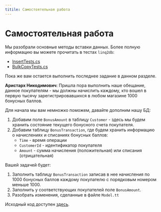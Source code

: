 ```yaml
---
titile: Самостоятельная работа
---
```


# Самостоятельная работа

Мы разобрали основные методы вставки данных. Более полную информацию вы можете прочитать в тестах `linq2db`:

* [InsertTests.cs](https://github.com/linq2db/linq2db/blob/master/Tests/Linq/Update/InsertTests.cs)
* [BulkCopyTests.cs](https://github.com/linq2db/linq2db/blob/master/Tests/Linq/Update/BulkCopyTests.cs)

Пока же вам остается выполнить последнее задание в данном разделе.

**Аристарх Никодимович**: Пришла пора выполнить наше обещание, данное покупателям - мы должны начислить каждому, кто вошел в первую тысячу зарегистрировавшихся в любом магазине 1000 бонусных баллов.

Для начала мы вам немножко поможем, давайте дополним нашу БД:

1. Добавим поле `BonusAmount` в таблицу `Customer` - здесь мы будем хранить состояние текущего бонусного счета покупателя.
2. Добавим таблицу `BonusTransaction`, где будем хранить информацию о начислениях и списаниях бонусных баллов:
    * `Time` - время операции
    * `CustomerId` - идентификатор покупателя
    * `Amount` - сумма начисления (положительная) или списания (отрицательная)

Вашей задачей будет:

1. Заполнить таблицу `BonusTransaction` записав в нее начисления по 1000 бонусных баллов каждому покупателю с порядковым номером меньше 1000.
2. Заполнить у соответствующих покупателей поле `BonusAmount`.
3. Разобрать изменения, сделанные в файле `Model.tt`

Исходный код доступен [здесь](https://github.com/linq2db/tutorial.sources/tree/insert_test).
